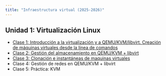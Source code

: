 ```yaml
---
title: "Infraestructura virtual (2025-2026)"
---
```


## Unidad 1: Virtualización Linux

* [Clase 1: Introducción a la virtualización y a QEMU/KVM/libvirt. Creación de máquinas virtuales desde la línea de comandos](2526/u1/clase1.html)
* [Clase 2: Gestión del almacenamiento en QEMU/KVM + libvirt](2526/u1/clase2.html)
* [Clase 3: Clonación e instantáneas de maquinas virtuales](2526/u1/clase3.html)
* Clase 4: Gestión de redes en QEMU/KVM + libvirt
* Clase 5: Práctica: KVM

<!--

## Unidad 2: Contenedores

* Introducción a la virtualización ligera
* Introducción a LXC
* Gestión de redes y almacenamiento en LXC
* Práctica: LXC
* Introducción a los contenedores Docker
* Almacenamiento y redes en Docker
* Escenarios multicontenedor en Docker

## Unidad 3: Cloud Computing IaaS. OpenStack 

* Introducción al Cloud Computing y a OpenStack.
* Trabajo con instancias en OpenStack
* Gestión del almacenamiento en OpenStack
* Gestión de redes en OpenStack
* Práctica: OpenStack

## Unidad 4: Orquestadores de contenedores

* Introducción a Kubernetes
* Trabajando con Pods y ReplicaSet
* Trabajando con Deployments y Services
* Despliegues parametrizados
* Almacenamiento en Kubernetes
* Instalación de un CMS con Helm

-->